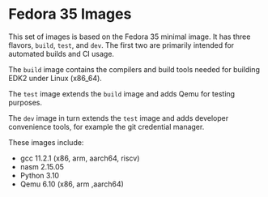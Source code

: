 # Fedora 35 Images

This set of images is based on the Fedora 35 minimal image.
It has three flavors, `build`, `test`, and `dev`.
The first two are primarily intended for automated builds
and CI usage.

The `build` image contains the compilers and build tools
needed for building EDK2 under Linux (x86_64).

The `test` image extends the `build` image and adds Qemu for
testing purposes.

The `dev` image in turn extends the `test` image and adds developer
convenience tools, for example the git credential manager.

These images include:
- gcc 11.2.1 (x86, arm, aarch64, riscv)
- nasm 2.15.05
- Python 3.10
- Qemu 6.10 (x86, arm ,aarch64)
